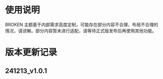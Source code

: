 # 使用说明
BROKEN 主题基于内部需求高度定制，可能存在部分内容不合理，布局不合理的情况，请谅解。部分内容暂未进行适配，请等待正式版发布后再使用其他功能。

# 版本更新记录

## 241213_v1.0.1